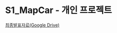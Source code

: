 # S1_MapCar - 개인 프로젝트
[최종발표자료(Google Drive)](https://drive.google.com/file/d/1q3p12Az-ho6KaXSog5NPYRCyGnHQZ9CN/view?usp=sharing)
